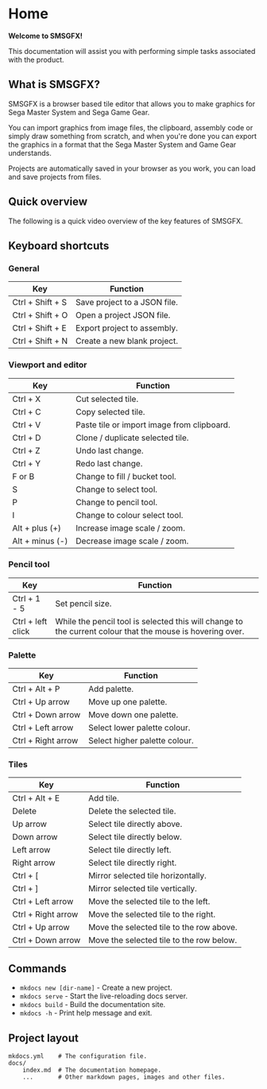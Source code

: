 # Home

**Welcome to SMSGFX!** 

This documentation will assist you with performing simple tasks associated with the product.

## What is SMSGFX?

SMSGFX is a browser based tile editor that allows you to make graphics for Sega Master System and Sega Game Gear.

You can import graphics from image files, the clipboard, assembly code or simply draw something from scratch, and when you're done you can export the graphics in a format that the Sega Master System and Game Gear understands.

Projects are automatically saved in your browser as you work, you can load and save projects from files.

## Quick overview

The following is a quick video overview of the key features of SMSGFX.

## Keyboard shortcuts

### General
| Key | Function | 
| --- | -------- |
| Ctrl + Shift + S | Save project to a JSON file. |
| Ctrl + Shift + O | Open a project JSON file. |
| Ctrl + Shift + E | Export project to assembly. |
| Ctrl + Shift + N | Create a new blank project. |

### Viewport and editor
| Key | Function |
| --- | -------- |
| Ctrl + X | Cut selected tile. |
| Ctrl + C | Copy selected tile. |
| Ctrl + V | Paste tile or import image from clipboard. |
| Ctrl + D | Clone / duplicate selected tile. |
| Ctrl + Z | Undo last change. |
| Ctrl + Y | Redo last change. |
| F or B | Change to fill / bucket tool. |
| S | Change to select tool. |
| P | Change to pencil tool. |
| I | Change to colour select tool. |
| Alt + plus (+) | Increase image scale / zoom. |
| Alt + minus (-) | Decrease image scale / zoom. |

### Pencil tool
| Key | Function | 
| --- | -------- |
| Ctrl + 1 - 5 | Set pencil size. |
| Ctrl + left click | While the pencil tool is selected this will change to the current colour that the mouse is hovering over. |

### Palette
| Key | Function | 
| --- | -------- |
| Ctrl + Alt + P | Add palette. |
| Ctrl + Up arrow | Move up one palette. |
| Ctrl + Down arrow | Move down one palette. |
| Ctrl + Left arrow | Select lower palette colour. |
| Ctrl + Right arrow | Select higher palette colour. |

### Tiles
| Key | Function | 
| --- | -------- |
| Ctrl + Alt + E | Add tile. |
| Delete | Delete the selected tile. | 
| Up arrow | Select tile directly above. |
| Down arrow | Select tile directly below. |
| Left arrow | Select tile directly left. |
| Right arrow | Select tile directly right. |
| Ctrl + [ | Mirror selected tile horizontally. | 
| Ctrl + ] | Mirror selected tile vertically. | 
| Ctrl + Left arrow | Move the selected tile to the left. | 
| Ctrl + Right arrow | Move the selected tile to the right. | 
| Ctrl + Up arrow | Move the selected tile to the row above. | 
| Ctrl + Down arrow | Move the selected tile to the row below. | 


## Commands

* `mkdocs new [dir-name]` - Create a new project.
* `mkdocs serve` - Start the live-reloading docs server.
* `mkdocs build` - Build the documentation site.
* `mkdocs -h` - Print help message and exit.

## Project layout

    mkdocs.yml    # The configuration file.
    docs/
        index.md  # The documentation homepage.
        ...       # Other markdown pages, images and other files.
